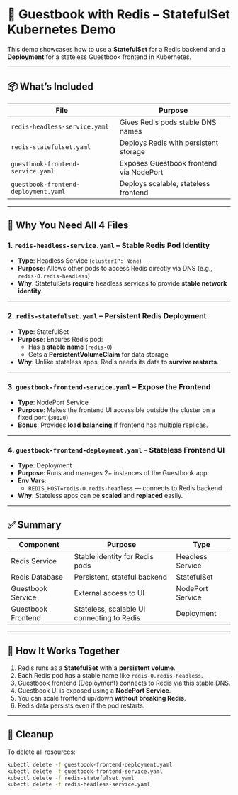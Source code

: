 # 📝 Guestbook with Redis – StatefulSet Kubernetes Demo

This demo showcases how to use a **StatefulSet** for a Redis backend and a **Deployment** for a stateless Guestbook frontend in Kubernetes.

---

## 📦 What’s Included

| File                             | Purpose                                 |
|----------------------------------|------------------------------------------|
| `redis-headless-service.yaml`   | Gives Redis pods stable DNS names        |
| `redis-statefulset.yaml`        | Deploys Redis with persistent storage    |
| `guestbook-frontend-service.yaml` | Exposes Guestbook frontend via NodePort |
| `guestbook-frontend-deployment.yaml` | Deploys scalable, stateless frontend  |

---

## 🧠 Why You Need All 4 Files

### 1. `redis-headless-service.yaml` – Stable Redis Pod Identity
- **Type**: Headless Service (`clusterIP: None`)
- **Purpose**: Allows other pods to access Redis directly via DNS (e.g., `redis-0.redis-headless`)
- **Why**: StatefulSets **require** headless services to provide **stable network identity**.

---

### 2. `redis-statefulset.yaml` – Persistent Redis Deployment
- **Type**: StatefulSet
- **Purpose**: Ensures Redis pod:
  - Has a **stable name** (`redis-0`)
  - Gets a **PersistentVolumeClaim** for data storage
- **Why**: Unlike stateless apps, Redis needs its data to **survive restarts**.

---

### 3. `guestbook-frontend-service.yaml` – Expose the Frontend
- **Type**: NodePort Service
- **Purpose**: Makes the frontend UI accessible outside the cluster on a fixed port (`30120`)
- **Bonus**: Provides **load balancing** if frontend has multiple replicas.

---

### 4. `guestbook-frontend-deployment.yaml` – Stateless Frontend UI
- **Type**: Deployment
- **Purpose**: Runs and manages 2+ instances of the Guestbook app
- **Env Vars**:
  - `REDIS_HOST=redis-0.redis-headless` — connects to Redis backend
- **Why**: Stateless apps can be **scaled** and **replaced** easily.

---

## ✅ Summary

| Component        | Purpose                                | Type           |
|------------------|----------------------------------------|----------------|
| Redis Service     | Stable identity for Redis pods          | Headless Service |
| Redis Database    | Persistent, stateful backend             | StatefulSet    |
| Guestbook Service | External access to UI                   | NodePort Service |
| Guestbook Frontend| Stateless, scalable UI connecting to Redis | Deployment     |

---

## 🚀 How It Works Together

1. Redis runs as a **StatefulSet** with a **persistent volume**.
2. Each Redis pod has a stable name like `redis-0.redis-headless`.
3. Guestbook frontend (Deployment) connects to Redis via this stable DNS.
4. Guestbook UI is exposed using a **NodePort Service**.
5. You can scale frontend up/down **without breaking Redis**.
6. Redis data persists even if the pod restarts.

---

## 🧹 Cleanup

To delete all resources:

```bash
kubectl delete -f guestbook-frontend-deployment.yaml
kubectl delete -f guestbook-frontend-service.yaml
kubectl delete -f redis-statefulset.yaml
kubectl delete -f redis-headless-service.yaml

